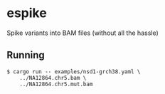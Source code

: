 # espike
Spike variants into BAM files (without all the hassle)

## Running

```
$ cargo run -- examples/nsd1-grch38.yaml \
    ../NA12864.chr5.bam \
    ../NA12864.chr5.mut.bam
```
